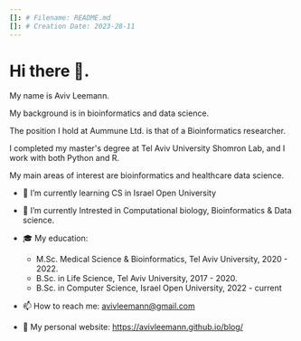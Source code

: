 ```yaml
---
[]: # Filename: README.md
[]: # Creation Date: 2023-28-11
---
```


# Hi there 👋. 

My name is Aviv Leemann.

My background is in bioinformatics and data science.

The position I hold at Aummune Ltd. is that of a Bioinformatics researcher.

I completed my master's degree at Tel Aviv University Shomron Lab, and I work with both Python and R.

My main areas of interest are bioinformatics and healthcare data science.

- 🌱 I’m currently learning CS in Israel Open University
- 🔭 I’m currently Intrested in Computational biology, Bioinformatics & Data science.
- 🎓 My education:
  - M.Sc. Medical Science & Bioinformatics, Tel Aviv University, 2020 - 2022.
  - B.Sc. in Life Science, Tel Aviv University, 2017 - 2020.
  - B.Sc. in Computer Science, Israel Open University, 2022 - current

- 📫 How to reach me: <avivleemann@gmail.com>
- 🔗 My personal website: <https://avivleemann.github.io/blog/>
